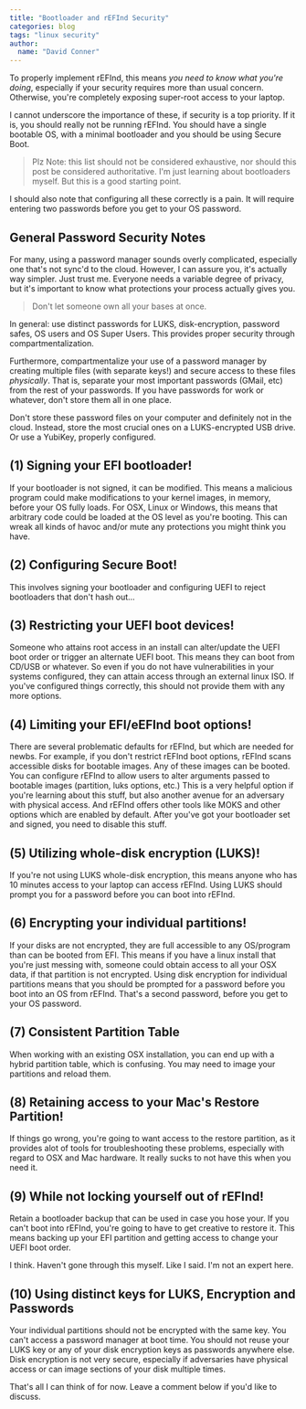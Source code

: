 ```yaml
---
title: "Bootloader and rEFInd Security"
categories: blog
tags: "linux security"
author:
  name: "David Conner"
---
```


To properly implement rEFInd, this means *you need to know what
you're doing*, especially if your security requires more than usual
concern.  Otherwise, you're completely exposing super-root access to
your laptop.

I cannot underscore the importance of these, if security is a top
priority.  If it is, you should really not be running rEFInd.  You
should have a single bootable OS, with a minimal bootloader and you
should be using Secure Boot.

> Plz Note: this list should not be considered exhaustive, nor
> should this post be considered authoritative.  I'm just learning
> about bootloaders myself.  But this is a good starting point.

I should also note that configuring all these correctly is a pain.
It will require entering two passwords before you get to your OS
password.

## General Password Security Notes

For many, using a password manager sounds overly complicated,
especially one that's not sync'd to the cloud.  However, I can assure
you, it's actually way simpler. Just trust me. Everyone needs a
variable degree of privacy, but it's important to know what
protections your process actually gives you.

> Don't let someone own all your bases at once.

In general: use distinct passwords for LUKS, disk-encryption, password
safes, OS users and OS Super Users.  This provides proper security
through compartmentalization.

Furthermore, compartmentalize your use of a password manager by
creating multiple files (with separate keys!) and secure access to
these files *physically*.  That is, separate your most important
passwords (GMail, etc) from the rest of your passwords.  If you have
passwords for work or whatever, don't store them all in one place.

Don't store these password files on your computer and definitely not
in the cloud.  Instead, store the most crucial ones on a
LUKS-encrypted USB drive.  Or use a YubiKey, properly configured.

## (1) Signing your EFI bootloader!

If your bootloader is not signed, it can be modified.  This means a
malicious program could make modifications to your kernel images, in
memory, before your OS fully loads.  For OSX, Linux or Windows, this
means that arbitrary code could be loaded at the OS level as you're
booting.  This can wreak all kinds of havoc and/or mute any
protections you might think you have.

## (2) Configuring Secure Boot!

This involves signing your bootloader and configuring UEFI to reject
bootloaders that don't hash out...

## (3) Restricting your UEFI boot devices!

Someone who attains root access in an install can alter/update the
UEFI boot order or trigger an alternate UEFI boot.  This means they
can boot from CD/USB or whatever.  So even if you do not have
vulnerabilities in your systems configured, they can attain access
through an external linux ISO.  If you've configured things correctly,
this should not provide them with any more options.

## (4) Limiting your EFI/eEFInd boot options!

There are several problematic defaults for rEFInd, but which are
needed for newbs.  For example, if you don't restrict rEFInd boot
options, rEFInd scans accessible disks for bootable images.  Any of
these images can be booted.  You can configure rEFInd to allow users
to alter arguments passed to bootable images (partition, luks options,
etc.)  This is a very helpful option if you're learning about this
stuff, but also another avenue for an adversary with physical access.
And rEFInd offers other tools like MOKS and other options which are
enabled by default.  After you've got your bootloader set and signed,
you need to disable this stuff.

## (5) Utilizing whole-disk encryption (LUKS)!

If you're not using LUKS whole-disk encryption, this means anyone who
has 10 minutes access to your laptop can access rEFInd.  Using LUKS
should prompt you for a password before you can boot into rEFInd.

## (6) Encrypting your individual partitions!

If your disks are not encrypted, they are full accessible to any
OS/program than can be booted from EFI.  This means if you have a
linux install that you're just messing with, someone could obtain
access to all your OSX data, if that partition is not encrypted.
Using disk encryption for individual partitions means that you should
be prompted for a password before you boot into an OS from rEFInd.
That's a second password, before you get to your OS password.

## (7) Consistent Partition Table

When working with an existing OSX installation, you can end up with
a hybrid partition table, which is confusing.  You may need to image
your partitions and reload them.

## (8) Retaining access to your Mac's Restore Partition!

If things go wrong, you're going to want access to the restore
partition, as it provides alot of tools for troubleshooting these
problems, especially with regard to OSX and Mac hardware.
It really sucks to not have this when you need it.

## (9) While not locking yourself out of rEFInd!

Retain a bootloader backup that can be used in case you hose
your.  If you can't boot into rEFInd, you're going to have to
get creative to restore it.  This means backing up your EFI
partition and getting access to change your UEFI boot order.

I think.  Haven't gone through this myself.  Like I said.  I'm not an
expert here.

## (10) Using distinct keys for LUKS, Encryption and Passwords

Your individual partitions should not be encrypted with the same key.
You can't access a password manager at boot time.  You should not
reuse your LUKS key or any of your disk encryption keys as passwords
anywhere else.  Disk encryption is not very secure, especially if
adversaries have physical access or can image sections of your disk
multiple times.

That's all I can think of for now. Leave a comment below if you'd
like to discuss.

